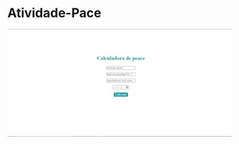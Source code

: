 # Atividade-Pace


<a href="httphttps://nikolasamorim.github.io/Atividade-Pace/Peace-main/"><img src="img.png" class="media-object  img-responsive img-thumbnail" target="_blank"></a>
